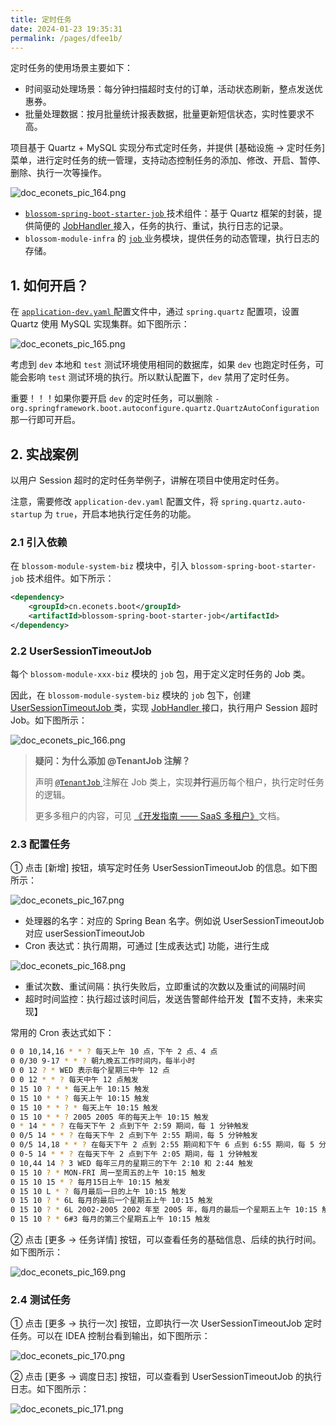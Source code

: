 ```yaml
---
title: 定时任务
date: 2024-01-23 19:35:31
permalink: /pages/dfee1b/
---
```


定时任务的使用场景主要如下：

- 时间驱动处理场景：每分钟扫描超时支付的订单，活动状态刷新，整点发送优惠券。
- 批量处理数据：按月批量统计报表数据，批量更新短信状态，实时性要求不高。

项目基于 Quartz + MySQL 实现分布式定时任务，并提供 [基础设施 -> 定时任务] 菜单，进行定时任务的统一管理，支持动态控制任务的添加、修改、开启、暂停、删除、执行一次等操作。

![doc_econets_pic_164.png](https://oss.ximu233.com/econets-vue/doc_econets_pic_164.png)

- [`blossom-spring-boot-starter-job` ](https://github.com/EcoNetsTech/econets-vue/tree/master/blossom-framework/blossom-spring-boot-starter-job/)技术组件：基于 Quartz 框架的封装，提供简便的 [JobHandler ](https://github.com/EcoNetsTech/econets-vue/blob/master/blossom-framework/blossom-spring-boot-starter-job/src/main/java/cn/econets/blossom/framework/quartz/core/handler/JobHandler.java)接入，任务的执行、重试，执行日志的记录。
- `blossom-module-infra` 的 [`job` ](https://github.com/EcoNetsTech/econets-vue/tree/master/blossom-module-infrastructure/blossom-module-infrastructure-biz/src/main/java/cn/econets/blossom/module/infrastructure/service/job/)业务模块，提供任务的动态管理，执行日志的存储。

## 1. 如何开启？

在 [`application-dev.yaml` ](https://github.com/EcoNetsTech/econets-vue/blob/master/blossom-server/src/main/resources/application-dev.yml)配置文件中，通过 `spring.quartz` 配置项，设置 Quartz 使用 MySQL 实现集群。如下图所示：

![doc_econets_pic_165.png](https://oss.ximu233.com/econets-vue/doc_econets_pic_172.png)

考虑到 `dev` 本地和 `test` 测试环境使用相同的数据库，如果 `dev` 也跑定时任务，可能会影响 `test` 测试环境的执行。所以默认配置下，`dev` 禁用了定时任务。

重要！！！如果你要开启 `dev` 的定时任务，可以删除 `- org.springframework.boot.autoconfigure.quartz.QuartzAutoConfiguration` 那一行即可开启。

## 2. 实战案例

以用户 Session 超时的定时任务举例子，讲解在项目中使用定时任务。

注意，需要修改 `application-dev.yaml` 配置文件，将 `spring.quartz.auto-startup` 为 `true`，开启本地执行定任务的功能。



### 2.1 引入依赖

在 `blossom-module-system-biz` 模块中，引入 `blossom-spring-boot-starter-job` 技术组件。如下所示：

```xml
<dependency>
    <groupId>cn.econets.boot</groupId>
    <artifactId>blossom-spring-boot-starter-job</artifactId>
</dependency>
```



### 2.2 UserSessionTimeoutJob

每个 `blossom-module-xxx-biz` 模块的 `job` 包，用于定义定时任务的 Job 类。

因此，在 `blossom-module-system-biz` 模块的 `job` 包下，创建 [UserSessionTimeoutJob ](https://github.com/EcoNetsTech/econets-vue/blob/master/blossom-module-system/blossom-module-system-biz/src/main/java/cn/econets/blossom/module/system/job/auth/UserSessionTimeoutJob.java)类，实现 [JobHandler ](https://github.com/EcoNetsTech/econets-vue/blob/master/blossom-framework/blossom-spring-boot-starter-job/src/main/java/cn/econets/blossom/framework/quartz/core/handler/JobHandler.java)接口，执行用户 Session 超时 Job。如下图所示：

![doc_econets_pic_166.png](https://oss.ximu233.com/econets-vue/doc_econets_pic_166.png)

> **疑问：为什么添加 @TenantJob 注解？**
>
> 声明 [`@TenantJob` ](https://github.com/EcoNetsTech/econets-vue/blob/master/blossom-framework/blossom-spring-boot-starter-biz-tenant/src/main/java/cn/econets/blossom/framework/tenant/core/job/TenantJob.java)注解在 Job 类上，实现**并行**遍历每个租户，执行定时任务的逻辑。
>
> 更多多租户的内容，可见 [《开发指南 —— SaaS 多租户》](https://doc.econets.cn/pages/655d8e/)文档。



### 2.3 配置任务

① 点击 [新增] 按钮，填写定时任务 UserSessionTimeoutJob 的信息。如下图所示：

![doc_econets_pic_167.png](https://oss.ximu233.com/econets-vue/doc_econets_pic_167.png)

- 处理器的名字：对应的 Spring Bean 名字。例如说 UserSessionTimeoutJob 对应 userSessionTimeoutJob
- Cron 表达式：执行周期，可通过 [生成表达式] 功能，进行生成

![doc_econets_pic_168.png](https://oss.ximu233.com/econets-vue/doc_econets_pic_168.png)

- 重试次数、重试间隔：执行失败后，立即重试的次数以及重试的间隔时间
- 超时时间监控：执行超过该时间后，发送告警邮件给开发【暂不支持，未来实现】

常用的 Cron 表达式如下：

```bash
0 0 10,14,16 * * ? 每天上午 10 点，下午 2 点、4 点 
0 0/30 9-17 * * ? 朝九晚五工作时间内，每半小时 
0 0 12 ? * WED 表示每个星期三中午 12 点 
0 0 12 * * ? 每天中午 12 点触发 
0 15 10 ? * * 每天上午 10:15 触发 
0 15 10 * * ? 每天上午 10:15 触发 
0 15 10 * * ? * 每天上午 10:15 触发 
0 15 10 * * ? 2005 2005 年的每天上午 10:15 触发 
0 * 14 * * ? 在每天下午 2 点到下午 2:59 期间，每 1 分钟触发 
0 0/5 14 * * ? 在每天下午 2 点到下午 2:55 期间，每 5 分钟触发 
0 0/5 14,18 * * ? 在每天下午 2 点到 2:55 期间和下午 6 点到 6:55 期间，每 5 分钟触发 
0 0-5 14 * * ? 在每天下午 2 点到下午 2:05 期间，每 1 分钟触发 
0 10,44 14 ? 3 WED 每年三月的星期三的下午 2:10 和 2:44 触发 
0 15 10 ? * MON-FRI 周一至周五的上午 10:15 触发 
0 15 10 15 * ? 每月15日上午 10:15 触发 
0 15 10 L * ? 每月最后一日的上午 10:15 触发 
0 15 10 ? * 6L 每月的最后一个星期五上午 10:15 触发 
0 15 10 ? * 6L 2002-2005 2002 年至 2005 年，每月的最后一个星期五上午 10:15 触发 
0 15 10 ? * 6#3 每月的第三个星期五上午 10:15 触发
```

② 点击 [更多 -> 任务详情] 按钮，可以查看任务的基础信息、后续的执行时间。如下图所示：

![doc_econets_pic_169.png](https://oss.ximu233.com/econets-vue/doc_econets_pic_169.png)

### 2.4 测试任务

① 点击 [更多 -> 执行一次] 按钮，立即执行一次 UserSessionTimeoutJob 定时任务。可以在 IDEA 控制台看到输出，如下图所示：

![doc_econets_pic_170.png](https://oss.ximu233.com/econets-vue/doc_econets_pic_170.png)

② 点击 [更多 -> 调度日志] 按钮，可以查看到 UserSessionTimeoutJob 的执行日志。如下图所示：

![doc_econets_pic_171.png](https://oss.ximu233.com/econets-vue/doc_econets_pic_171.png)